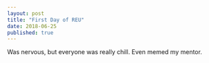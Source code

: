 ```yaml
---
layout: post
title: "First Day of REU"
date: 2018-06-25
published: true
---
```

 
Was nervous, but everyone was really chill. Even memed my mentor. 
